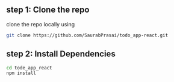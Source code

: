 ## step 1: Clone the repo

clone the repo locally using 

```sh 
git clone https://github.com/SaurabPrasai/todo_app-react.git
```

## step 2: Install Dependencies
 
```sh
cd tode_app_react
npm install
```